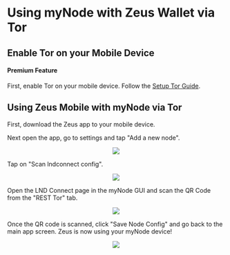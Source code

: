 # Using myNode with Zeus Wallet via Tor

## Enable Tor on your Mobile Device

#### Premium Feature

First, enable Tor on your mobile device. Follow the [Setup Tor Guide](/tor/setup).

## Using Zeus Mobile with myNode via Tor

First, download the Zeus app to your mobile device.

Next open the app, go to settings and tap "Add a new node".

<center>
  <figure>
    <img src="/images/remote-access-tor/zeus-wallet-1.png" class="app_screenshot">
  </figure>
</center>

Tap on "Scan lndconnect config".

<center>
  <figure>
    <img src="/images/remote-access-tor/zeus-wallet-2.png" class="app_screenshot">
  </figure>
</center>

Open the LND Connect page in the myNode GUI and scan the QR Code from the "REST Tor" tab.

<center>
  <figure>
    <img src="/images/remote-access-tor/zeus-wallet-3.png" class="app_screenshot">
  </figure>
</center>

Once the QR code is scanned, click "Save Node Config" and go back to the main app screen. Zeus is now using your myNode device!

<center>
  <figure>
    <img src="/images/remote-access-tor/zeus-wallet-4.png" class="app_screenshot">
  </figure>
</center>
